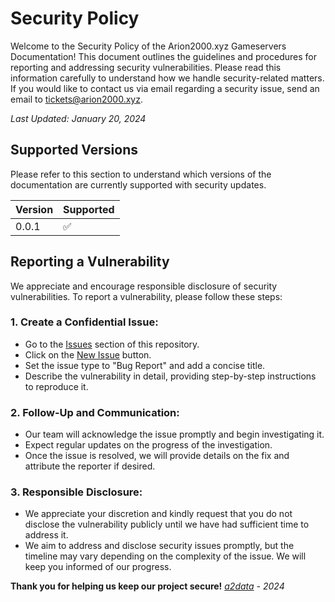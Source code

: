 # Security Policy

Welcome to the Security Policy of the Arion2000.xyz Gameservers Documentation! This document outlines the guidelines and procedures for reporting and addressing security vulnerabilities. Please read this information carefully to understand how we handle security-related matters. If you would like to contact us via email regarding a security issue, send an email to [tickets@arion2000.xyz](mailto:tickets@arion2000.xyz).

*Last Updated: January 20, 2024*

## Supported Versions

Please refer to this section to understand which versions of the documentation are currently supported with security updates.

| Version | Supported          |
| ------- | ------------------ |
| 0.0.1   | :white_check_mark: |

## Reporting a Vulnerability

We appreciate and encourage responsible disclosure of security vulnerabilities. To report a vulnerability, please follow these steps:

### 1. Create a Confidential Issue:

  - Go to the [Issues](https://github.com/2000Arion/gsc-docs/issues) section of this repository.
  - Click on the [New Issue](https://github.com/2000Arion/gsc-docs/issues/new/choose) button.
  - Set the issue type to "Bug Report" and add a concise title.
  - Describe the vulnerability in detail, providing step-by-step instructions to reproduce it.

### 2. Follow-Up and Communication:

  - Our team will acknowledge the issue promptly and begin investigating it.
  - Expect regular updates on the progress of the investigation.
  - Once the issue is resolved, we will provide details on the fix and attribute the reporter if desired.

### 3. Responsible Disclosure:

  - We appreciate your discretion and kindly request that you do not disclose the vulnerability publicly until we have had sufficient time to address it.
  - We aim to address and disclose security issues promptly, but the timeline may vary depending on the complexity of the issue. We will keep you informed of our progress.

**Thank you for helping us keep our project secure!**
*[a2data](https://www.arion2000.xyz) - 2024*
